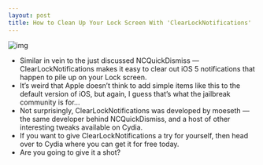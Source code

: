 ```yaml
---
layout: post
title: How to Clean Up Your Lock Screen With 'ClearLockNotifications'
---
```

![img](http://media.idownloadblog.com/wp-content/uploads/2011/11/ClearLockNotifications.png)
* Similar in vein to the just discussed NCQuickDismiss — ClearLockNotifications makes it easy to clear out iOS 5 notifications that happen to pile up on your Lock screen.
* It’s weird that Apple doesn’t think to add simple items like this to the default version of iOS, but again, I guess that’s what the jailbreak community is for…
* Not surprisingly, ClearLockNotifications was developed by moeseth — the same developer behind NCQuickDismiss, and a host of other interesting tweaks available on Cydia.
* If you want to give ClearLockNotifications a try for yourself, then head over to Cydia where you can get it for free today.
* Are you going to give it a shot?


